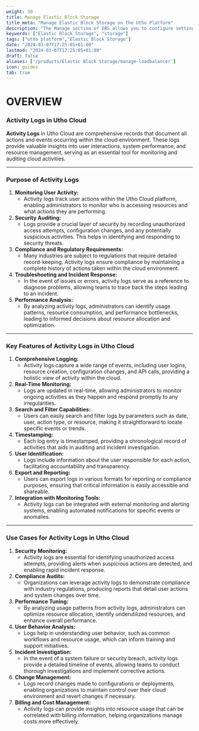 ```yaml
---
weight: 30
title: Manage Elastic Block Storage
title_meta: "Manage Elastic Block Storage on the Utho Platform"
description: "The Manage section of EBS allows you to configure settings, resize volumes, attach or detach them from instances, and destroy volumes when no longer needed."
keywords: ["Elastic Block Storage", "storage"]
tags: ["utho platform","Elastic Block Storage"]
date: "2024-03-07T17:25:05+01:00"
lastmod: "2024-03-07T17:25:05+01:00"
draft: false 
aliases: ['/products/Elastic Block Storage/manage-loadbalancer']
icon: guides
tab: true
---
```

# OVERVIEW

### **Activity Logs in Utho Cloud**

**Activity Logs** in Utho Cloud are comprehensive records that document all actions and events occurring within the cloud environment. These logs provide valuable insights into user interactions, system performance, and resource management, serving as an essential tool for monitoring and auditing cloud activities.

---

### **Purpose of Activity Logs**

1. **Monitoring User Activity:**
   * Activity logs track user actions within the Utho Cloud platform, enabling administrators to monitor who is accessing resources and what actions they are performing.
2. **Security Auditing:**
   * Logs provide a crucial layer of security by recording unauthorized access attempts, configuration changes, and any potentially suspicious activities. This helps in identifying and responding to security threats.
3. **Compliance and Regulatory Requirements:**
   * Many industries are subject to regulations that require detailed record-keeping. Activity logs ensure compliance by maintaining a complete history of actions taken within the cloud environment.
4. **Troubleshooting and Incident Response:**
   * In the event of issues or errors, activity logs serve as a reference to diagnose problems, allowing teams to trace back the steps leading to an incident.
5. **Performance Analysis:**
   * By analyzing activity logs, administrators can identify usage patterns, resource consumption, and performance bottlenecks, leading to informed decisions about resource allocation and optimization.

---

### **Key Features of Activity Logs in Utho Cloud**

1. **Comprehensive Logging:**
   * Activity logs capture a wide range of events, including user logins, resource creation, configuration changes, and API calls, providing a holistic view of activity within the cloud.
2. **Real-Time Monitoring:**
   * Logs are updated in real-time, allowing administrators to monitor ongoing activities as they happen and respond promptly to any irregularities.
3. **Search and Filter Capabilities:**
   * Users can easily search and filter logs by parameters such as date, user, action type, or resource, making it straightforward to locate specific events or trends.
4. **Timestamping:**
   * Each log entry is timestamped, providing a chronological record of activities that aids in auditing and incident investigation.
5. **User Identification:**
   * Logs include information about the user responsible for each action, facilitating accountability and transparency.
6. **Export and Reporting:**
   * Users can export logs in various formats for reporting or compliance purposes, ensuring that critical information is easily accessible and shareable.
7. **Integration with Monitoring Tools:**
   * Activity logs can be integrated with external monitoring and alerting systems, enabling automated notifications for specific events or anomalies.

---

### **Use Cases for Activity Logs in Utho Cloud**

1. **Security Monitoring:**
   * Activity logs are essential for identifying unauthorized access attempts, providing alerts when suspicious actions are detected, and enabling rapid incident response.
2. **Compliance Audits:**
   * Organizations can leverage activity logs to demonstrate compliance with industry regulations, producing reports that detail user actions and system changes over time.
3. **Performance Tuning:**
   * By analyzing usage patterns from activity logs, administrators can optimize resource allocation, identify underutilized resources, and enhance overall performance.
4. **User Behavior Analysis:**
   * Logs help in understanding user behavior, such as common workflows and resource usage, which can inform training and support initiatives.
5. **Incident Investigation:**
   * In the event of a system failure or security breach, activity logs provide a detailed timeline of events, allowing teams to conduct thorough investigations and implement corrective actions.
6. **Change Management:**
   * Logs record changes made to configurations or deployments, enabling organizations to maintain control over their cloud environment and revert changes if necessary.
7. **Billing and Cost Management:**
   * Activity logs can provide insights into resource usage that can be correlated with billing information, helping organizations manage costs more effectively.
